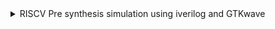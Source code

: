 <details>
  <summary> RISCV Pre synthesis simulation using iverilog and GTKwave </summary>
  <br>
  
#  AIM : Comparision of RISC-V Pre-Synthesis Simulation outputs using Iverilog GTKwave and Makerchip

The RISC-V processor was initially designed using TL-Verilog within the Makerchip IDE. To deploy it on an FPGA, the design had to be converted to Verilog, a task accomplished using the Sandpiper-SaaS compiler. Following this, pre-synthesis simulations were conducted using the GTKWave simulator.

## Simulation procedure, broken down into steps:

### Step 1: Install the Required Packages:

To install the python3, Sandpiper and gtkwave packages with the below commands
```c

sudo apt install make python python3 python3-pip git iverilog gtkwave
sudo apt-get install python3-venv
pip3 install pyyaml click sandpiper-saas
python3 -m venv .venv
source ~/.venv/bin/activate
sudo apt install make python python3 python3-pip git iverilog gtkwave docker.io
sudo chmod 666 /var/run/docker.sock

```

### Step 2: Next, clone the provided repository into the home directory.

```c
cd ~
git clone https://github.com/manili/VSDBabySoC.git

```

![Screenshot 2024-08-26 224705](https://github.com/user-attachments/assets/8e2fd0de-f89c-41b7-9e48-f4c493d2735a)

### Step 3: Replace the .tlv file in the VSDBabySoC/src/module directory with the RISC-V .tlv file that we intend to convert into Verilog.

### Step 4: Navigate to the VSDBabySoC directory.

```c

cd VSDBabySoC
```
### Step 5: Convert the RISC-V .tlv file into a .v Verilog file by executing the following command:

```c

sandpiper-saas -i ./src/module/*.tlv -o rvmyth.v --bestsv --noline -p verilog --outdir ./src/module/
```
![Screenshot 2024-08-26 231620](https://github.com/user-attachments/assets/a94a4172-7e3e-43f1-b333-f5f4cd4a8c38)

### Step 6: Generate the pre_synth_sim.vcd file by executing the following command:

```c

make pre_synth_sim

```

![Screenshot 2024-08-26 231722](https://github.com/user-attachments/assets/3de78f29-668e-454a-abd5-6c27ab2bcd50)

###  Step 7: Compile and simulate the RISC-V design using the following command:

```c
$ iverilog -o output/pre_synth_sim.out -DPRE_SYNTH_SIM src/module/testbench.v -I src/include -I src/module

```

### Step 8: The simulation result (pre_synth_sim.vcd) will be saved in the output/pre_synth_sim directory. Now, switch to the output directory.

```c
cd output
./pre_synth_sim.out
```

### Step 9: View Simulation Results with GTKWave Finally, open the simulation results (pre_synth_sim.vcd) using GTKWave:

```c  gtkwave pre_synth_sim.vcd ```

![Screenshot 2024-08-26 232423](https://github.com/user-attachments/assets/98805960-7cb6-4dbb-94cb-79ccf470e86e)



By following these steps, we will successfully convert a RISC-V .tlv file into Verilog and simulate the design using Icarus Verilog and GTKWave.



## Makerchip Outaput Waveform

![Screenshot 2024-08-22 053946](https://github.com/user-attachments/assets/9b51e4f4-3e64-49a2-93ea-e281aac922b6)

## GTKWave output waveform

![Screenshot 2024-08-26 234418](https://github.com/user-attachments/assets/b89952a2-2ff0-412b-b284-54dcb28af6bf)


## Conclusion

Conclusion: The output showing the sum of integers from 1 to 9 is clearly visible as 02D in the waveforms of both Makerchip and GTKWave simulations.



</details>
